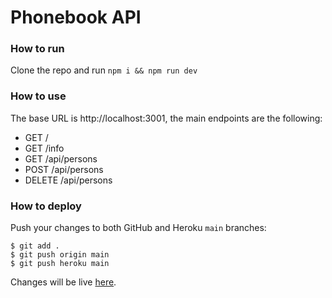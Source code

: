 # Phonebook API

### How to run

Clone the repo and run `npm i && npm run dev`

### How to use

The base URL is http://localhost:3001, the main endpoints are the following:

* GET /
* GET /info
* GET /api/persons
* POST /api/persons
* DELETE /api/persons

### How to deploy

Push your changes to both GitHub and Heroku `main` branches:

```
$ git add .
$ git push origin main
$ git push heroku main
```

Changes will be live [here](https://young-cliffs-17816.herokuapp.com/).
